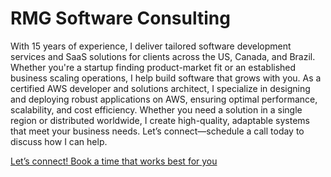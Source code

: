 # RMG Software Consulting

With 15 years of experience, I deliver tailored software development services and SaaS solutions for clients across the US, Canada, and Brazil. Whether you're a startup finding product-market fit or an established business scaling operations, I help build software that grows with you. As a certified AWS developer and solutions architect, I specialize in designing and deploying robust applications on AWS, ensuring optimal performance, scalability, and cost efficiency. Whether you need a solution in a single region or distributed worldwide, I create high-quality, adaptable systems that meet your business needs. Let’s connect—schedule a call today to discuss how I can help.

[Let’s connect! Book a time that works best for you](https://calendly.com/renato-rmg/lets-connect)

